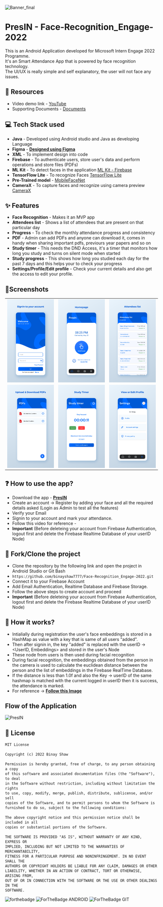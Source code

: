![Banner_final](https://user-images.githubusercontent.com/62587060/170310091-19c3c843-f859-42fb-898f-1b3ea5b7005d.png)

# PresIN - Face-Recognition_Engage-2022
This is an Android Application developed for Microsoft Intern Engage 2022 Programme.<br />
It's an Smart Attendance App that is powered by face recognition technology.<br />
The UI/UX is really simple and self explanatory, the user will not face any issues.<br />

## 📕 Resources
- Video demo link - [YouTube](https://www.youtube.com/watch?v=toJiBPxem5I&ab_channel=LitCoder)
- Supporting Documents - [Documents](https://drive.google.com/drive/folders/1jf2ofhPqel-6Fn9p6Fe_sjGvDqyWAWK0?usp=sharing)

## 💻 Tech Stack used 
- **Java** - Developed using Android studio and Java as developing Language
- **Figma** - [**Designed using Figma**](https://www.figma.com/file/jjNrOhXOxz2nnSpAYamNsA/PresIN-Engage?node-id=107%3A21)
- **XML** - To implement design into code
- **Firebase** - To authenticate users, store user's data and perform operations and store files (PDFs)
- **ML Kit** - To detect faces in the application [ML Kit - Firebase](https://developers.google.com/ml-kit)
- **TensorFlow Lite** - To recognize Faces [TensorFlow Lite](https://www.tensorflow.org/lite)
- **Pre-Trained model** - [MobileFaceNet](https://github.com/sirius-ai/MobileFaceNet_TF)
- **CameraX** - To capture faces and recognize using camera preview [CameraX](https://developer.android.com/training/camerax)

## ✨ Features
- **Face Recognition** - Makes it an MVP app
- **Attendees list** - Shows a list of attendees that are present on that particular day
- **Progress** - To check the monthly attendance progress and consistency
- **PDF** - Admin can add PDFs and anyone can download it, comes in handy when sharing important pdfs, previours year papers and so on
- **Study timer** - This needs the DND Access, it's a timer that monitors how long you study and turns on silent mode when started
- **Study progress** - This shows how long you studied each day for the past 7 days and this helps your to check your progress
- **Settings/Profile/Edit profile** - Check your current details and also get the access to edit your profile.

## 📱Screenshots
||||
|:----------------------------------------:|:-----------------------------------------:|:-----------------------------------------: |
| ![Imgur](Screenshots/1st.png) | ![Imgur](Screenshots/2nd.png) | ![Imgur](Screenshots/3rd.png) |
| ![Imgur](Screenshots/4th.png) | ![Imgur](Screenshots/5th.png) | ![Imgur](Screenshots/6th.png) |

## ❓ How to use the app?
- Download the app  - [**PresIN**](https://github.com/binayshaw7777/Face-Recognition_Engage-2022/blob/master/app/release/app-release.apk)
- Create an account -> Register by adding your face and all the required details asked (Login as Admin to test all the features)
- Verify your Email
- Signin to your account and mark your attendance.
- Follow this video for reference - <br />
- **Important** (Before deleteing your account from Firebase Authentication, logout first and delete the Firebase Realtime Database of your userID Node)


## 🍴 Fork/Clone the project
- Clone the repository by the following link and open the project in Android Studio or Git Bash
- ```https://github.com/binayshaw7777/Face-Recognition_Engage-2022.git```
- Connect it to your Firebase Account
- Add Email Authentication, Realtime Database and Firebase Storage.
- Follow the above steps to create account and proceed
- **Important** (Before deleteing your account from Firebase Authentication, logout first and delete the Firebase Realtime Database of your userID Node)

## 🤔 How it works?
- Intialially during registration the user's face embeddings is stored in a HashMap as value with a key that is same of all users "added".<br />
- Then after signin in, the key "added" is replaced with the userID -> <UserID, Embeddings> and stored in the user's Node<br />
- These node from users is then used during facial recognition<br />
- During facial recognition, the embeddings obtained from the person in the camera is used to calculate the euclidean distance between the person and the list of embeddings in the Firebase   RealTime Database.<br />
- If the distance is less than 1.0f and also the Key -> userID of the same hashmap is matched with the current logged in userID then it is success, the attendance is marked.<br />
- For reference -> [**Follow this Image**](https://drive.google.com/file/d/15HBeACzCfUdXjQGQX_mxmRKToHQLTl-X/view?usp=sharing)

## Flow of the Application
![PresIN](https://user-images.githubusercontent.com/62587060/170339689-8665f94f-f158-4717-80b1-8713251e6bc8.png)

## 📝 License

```
MIT License

Copyright (c) 2022 Binay Shaw

Permission is hereby granted, free of charge, to any person obtaining a copy
of this software and associated documentation files (the "Software"), to deal
in the Software without restriction, including without limitation the rights
to use, copy, modify, merge, publish, distribute, sublicense, and/or sell
copies of the Software, and to permit persons to whom the Software is
furnished to do so, subject to the following conditions:

The above copyright notice and this permission notice shall be included in all
copies or substantial portions of the Software.

THE SOFTWARE IS PROVIDED "AS IS", WITHOUT WARRANTY OF ANY KIND, EXPRESS OR
IMPLIED, INCLUDING BUT NOT LIMITED TO THE WARRANTIES OF MERCHANTABILITY,
FITNESS FOR A PARTICULAR PURPOSE AND NONINFRINGEMENT. IN NO EVENT SHALL THE
AUTHORS OR COPYRIGHT HOLDERS BE LIABLE FOR ANY CLAIM, DAMAGES OR OTHER
LIABILITY, WHETHER IN AN ACTION OF CONTRACT, TORT OR OTHERWISE, ARISING FROM,
OUT OF OR IN CONNECTION WITH THE SOFTWARE OR THE USE OR OTHER DEALINGS IN THE
SOFTWARE.
```

![forthebadge](https://forthebadge.com/images/badges/built-with-love.svg)
![ForTheBadge ANDROID](https://forthebadge.com/images/badges/built-for-android.svg)
![ForTheBadge GIT](https://forthebadge.com/images/badges/uses-git.svg)
